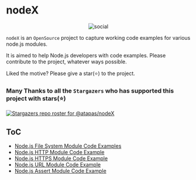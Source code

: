# nodeX

<p align="center">
  <img src="./assets/GitHub-Social.png" alt="social" />
</p>

`nodeX` is an `OpenSource` project to capture working code examples for various node.js modules.

It is aimed to help Node.js developers with code examples. Please contribute to the project, whatever ways possible.

Liked the motive? Please give a star(⭐) to the project.

### Many Thanks to all the `Stargazers` who has supported this project with stars(⭐)

[![Stargazers repo roster for @atapas/nodeX](https://reporoster.com/stars/atapas/nodeX)](https://github.com/atapas/nodeX/stargazers)

## ToC

- [Node.js File System Module Code Examples](./fs-module)
- [Node.js HTTP Module Code Example](./http-module)
- [Node.js HTTPS Module Code Example](./https-module)
- [Node.js URL Module Code Example](./url-module)
- [Node.js Assert Module Code Example](./assert-module)

